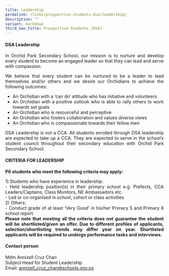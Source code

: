 ```yaml
---
title: Leadership
permalink: /links/prospective-students-dsa/leadership/
description: ""
variant: markdown
third_nav_title: Prospective Students (DSA)
---
```

<div align="justify">
<h4><strong>DSA Leadership</strong></h4>
<p>In Orchid Park Secondary School, our mission is to nurture and develop every student to become an engaged leader so that they can lead and serve with compassion.</p>

<p>We believe that every student can be nurtured to be a leader to lead themselves and/or others and we desire our Orchidians to achieve the following outcomes:</p>
<ul>
<li>An Orchidian with a ‘can do’ attitude who has initiative and volunteers</li>
<li>An Orchidian with a positive outlook who is able to rally others to work towards set goals</li>
<li>An Orchidian who is resourceful and perceptive</li>
<li>An Orchidian who fosters collaboration and values diverse views</li>
<li>An Orchidian who is compassionate towards their fellow men</li>
</ul>

<p>DSA Leadership is not a CCA. All students enrolled through DSA leadership are&nbsp;expected to take up a CCA. They are expected to serve in the school’s student council throughout their secondary education with Orchid Park Secondary School.</p>

<h4>CRITERIA FOR LEADERSHIP</h4>
<p><b>P6 students who meet the following criteria may apply:</b></p>
<p>1) Students who have experience in leadership:
<br>	- Held leadership position(s) in their primary school e.g. Prefects, CCA Leaders/Captains, Class Monitors, NE Ambassadors etc.
<br>	- Led or co-organised in school, cohort or class activities
<br>2) Others:
<br>- Conduct grade of at least ‘Very Good’ in his/her Primary 5 and Primary 6 school report
<br><b>Please note that meeting all the criteria does not guarantee the student will be shortlisted/given an offer. Due to different profiles of applicants, selection/shortlisting trends may differ year on year. Shortlisted applicants will be required to undergo performance tasks and interviews.</b></p>

<h4>Contact person</h4>
<p>Mdm Annizell Cruz Chan <br>Subject Head for Student Leadership<br>Email: <a href="mailto:annizell_cruz_chanh@schools.gov.sg">annizell_cruz_chan@schools.gov.sg</a></p>
	
</div>